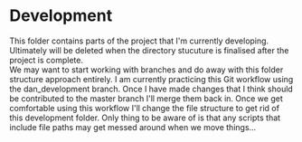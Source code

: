 # Development
This folder contains parts of the project that I'm currently developing. Ultimately will be deleted when the directory stucuture is finalised after the project is complete. 
<br/>
We may want to start working with branches and do away with this folder structure approach entirely. I am currently practicing this Git workflow using the dan_development branch. Once I have made changes that I think should be contributed to the master branch I'll merge them back in. Once we get comfortable using this workflow I'll change the file structure to get rid of this development folder. Only thing to be aware of is that any scripts that include file paths may get messed around when we move things...
